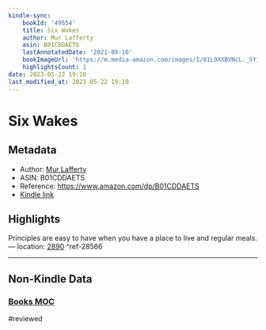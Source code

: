 ```yaml
---
kindle-sync:
    bookId: '49554'
    title: Six Wakes
    author: Mur Lafferty
    asin: B01CDDAETS
    lastAnnotatedDate: '2021-09-10'
    bookImageUrl: 'https://m.media-amazon.com/images/I/81L9XXBVNcL._SY160.jpg'
    highlightsCount: 1
date: 2023-05-22 19:10
last_modified_at: 2023-05-22 19:10
---
```


# Six Wakes

## Metadata

-   Author: [Mur Lafferty](https://www.amazon.comundefined)
-   ASIN: B01CDDAETS
-   Reference: https://www.amazon.com/dp/B01CDDAETS
-   [Kindle link](kindle://book?action=open&asin=B01CDDAETS)

## Highlights

Principles are easy to have when you have a place to live and regular meals. — location: [2890](kindle://book?action=open&asin=B01CDDAETS&location=2890) ^ref-28566

---

## Non-Kindle Data

### [Books MOC](Books%20MOC.md)
#reviewed